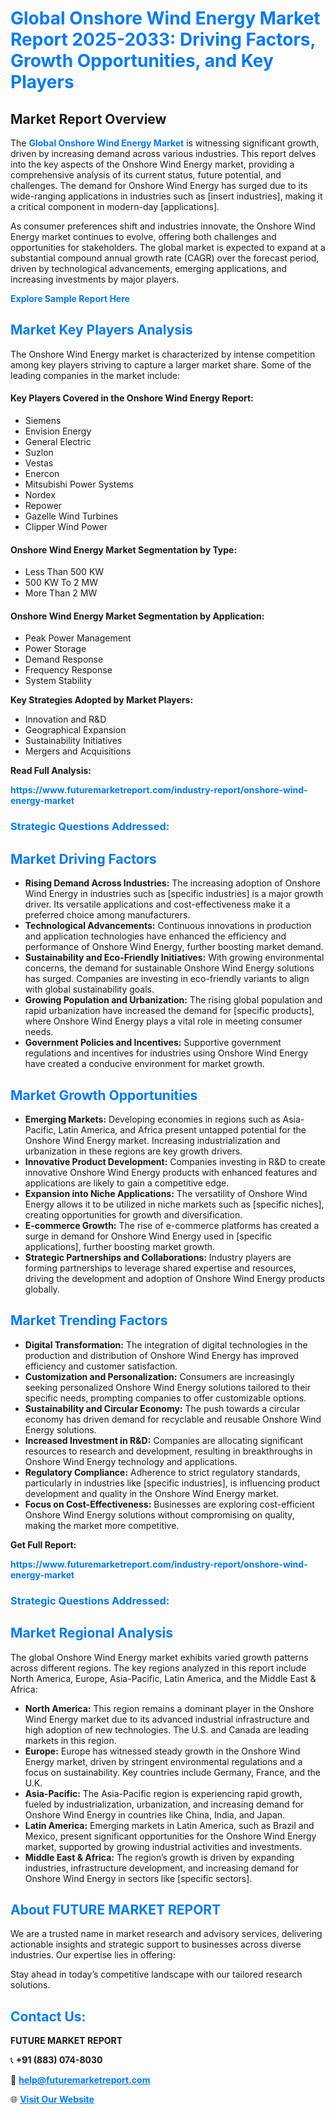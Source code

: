 <h1 style="color: #007BFF;">Global Onshore Wind Energy Market Report 2025-2033: Driving Factors, Growth Opportunities, and Key Players</h1>

<section id="overview">
<h2>Market Report Overview</h2>
<p>The <a href="https://www.futuremarketreport.com/industry-report/onshore-wind-energy-market" style="color: #007BFF; text-decoration: none;"><strong>Global Onshore Wind Energy Market</strong></a> is witnessing significant growth, driven by increasing demand across various industries. This report delves into the key aspects of the Onshore Wind Energy market, providing a comprehensive analysis of its current status, future potential, and challenges. The demand for Onshore Wind Energy has surged due to its wide-ranging applications in industries such as [insert industries], making it a critical component in modern-day [applications].</p>
<p>As consumer preferences shift and industries innovate, the Onshore Wind Energy market continues to evolve, offering both challenges and opportunities for stakeholders. The global market is expected to expand at a substantial compound annual growth rate (CAGR) over the forecast period, driven by technological advancements, emerging applications, and increasing investments by major players.</p>
</section>

<section id="overview">
<p><a href="https://www.futuremarketreport.com/request-sample/reportId=63745" style="color: #007BFF; text-decoration: none;"><strong>Explore Sample Report Here</strong></a></p>
</section>

<section id="key-players">
<h2 style="color: #007BFF;">Market Key Players Analysis</h2>
<p>The Onshore Wind Energy market is characterized by intense competition among key players striving to capture a larger market share. Some of the leading companies in the market include:</p>
<h4>Key Players Covered in the Onshore Wind Energy Report:</h4>
<ul><li>Siemens</li><li>Envision Energy</li><li>General Electric</li><li>Suzlon</li><li>Vestas</li><li>Enercon</li><li>Mitsubishi Power Systems</li><li>Nordex</li><li>Repower</li><li>Gazelle Wind Turbines</li><li>Clipper Wind Power</li></ul>
<h4>Onshore Wind Energy Market Segmentation by Type:</h4>
<ul><li>Less Than 500 KW</li><li>500 KW To 2 MW</li><li>More Than 2 MW</li></ul>

<h4>Onshore Wind Energy Market Segmentation by Application:</h4>
<ul><li>Peak Power Management</li><li>Power Storage</li><li>Demand Response</li><li>Frequency Response</li><li>System Stability</li></ul>
<p><strong>Key Strategies Adopted by Market Players:</strong></p>
<ul>
<li>Innovation and R&D</li>
<li>Geographical Expansion</li>
<li>Sustainability Initiatives</li>
<li>Mergers and Acquisitions</li>
</ul>
</section>

<section>
<p><strong>Read Full Analysis: </strong></p><a href="https://www.futuremarketreport.com/industry-report/onshore-wind-energy-market" style="color: #007BFF; text-decoration: none;"><strong>https://www.futuremarketreport.com/industry-report/onshore-wind-energy-market</strong></a>
<h3 style="color: #007BFF;">Strategic Questions Addressed:</h3>
</section>

<section id="driving-factors">
<h2 style="color: #007BFF;">Market Driving Factors</h2>
<ul>
<li><strong>Rising Demand Across Industries:</strong> The increasing adoption of Onshore Wind Energy in industries such as [specific industries] is a major growth driver. Its versatile applications and cost-effectiveness make it a preferred choice among manufacturers.</li>
<li><strong>Technological Advancements:</strong> Continuous innovations in production and application technologies have enhanced the efficiency and performance of Onshore Wind Energy, further boosting market demand.</li>
<li><strong>Sustainability and Eco-Friendly Initiatives:</strong> With growing environmental concerns, the demand for sustainable Onshore Wind Energy solutions has surged. Companies are investing in eco-friendly variants to align with global sustainability goals.</li>
<li><strong>Growing Population and Urbanization:</strong> The rising global population and rapid urbanization have increased the demand for [specific products], where Onshore Wind Energy plays a vital role in meeting consumer needs.</li>
<li><strong>Government Policies and Incentives:</strong> Supportive government regulations and incentives for industries using Onshore Wind Energy have created a conducive environment for market growth.</li>
</ul>
</section>

<section id="growth-opportunities">
<h2 style="color: #007BFF;">Market Growth Opportunities</h2>
<ul>
<li><strong>Emerging Markets:</strong> Developing economies in regions such as Asia-Pacific, Latin America, and Africa present untapped potential for the Onshore Wind Energy market. Increasing industrialization and urbanization in these regions are key growth drivers.</li>
<li><strong>Innovative Product Development:</strong> Companies investing in R&D to create innovative Onshore Wind Energy products with enhanced features and applications are likely to gain a competitive edge.</li>
<li><strong>Expansion into Niche Applications:</strong> The versatility of Onshore Wind Energy allows it to be utilized in niche markets such as [specific niches], creating opportunities for growth and diversification.</li>
<li><strong>E-commerce Growth:</strong> The rise of e-commerce platforms has created a surge in demand for Onshore Wind Energy used in [specific applications], further boosting market growth.</li>
<li><strong>Strategic Partnerships and Collaborations:</strong> Industry players are forming partnerships to leverage shared expertise and resources, driving the development and adoption of Onshore Wind Energy products globally.</li>
</ul>
</section>

<section id="trending-factors">
<h2 style="color: #007BFF;">Market Trending Factors</h2>
<ul>
<li><strong>Digital Transformation:</strong> The integration of digital technologies in the production and distribution of Onshore Wind Energy has improved efficiency and customer satisfaction.</li>
<li><strong>Customization and Personalization:</strong> Consumers are increasingly seeking personalized Onshore Wind Energy solutions tailored to their specific needs, prompting companies to offer customizable options.</li>
<li><strong>Sustainability and Circular Economy:</strong> The push towards a circular economy has driven demand for recyclable and reusable Onshore Wind Energy solutions.</li>
<li><strong>Increased Investment in R&D:</strong> Companies are allocating significant resources to research and development, resulting in breakthroughs in Onshore Wind Energy technology and applications.</li>
<li><strong>Regulatory Compliance:</strong> Adherence to strict regulatory standards, particularly in industries like [specific industries], is influencing product development and quality in the Onshore Wind Energy market.</li>
<li><strong>Focus on Cost-Effectiveness:</strong> Businesses are exploring cost-efficient Onshore Wind Energy solutions without compromising on quality, making the market more competitive.</li>
</ul>
</section>

<section>
<p><strong>Get Full Report: </strong></p><a href="https://www.futuremarketreport.com/industry-report/onshore-wind-energy-market" style="color: #007BFF; text-decoration: none;"><strong>https://www.futuremarketreport.com/industry-report/onshore-wind-energy-market</strong></a>
<h3 style="color: #007BFF;">Strategic Questions Addressed:</h3>
</section>


<section id="regional-analysis">
<h2 style="color: #007BFF;">Market Regional Analysis</h2>
<p>The global Onshore Wind Energy market exhibits varied growth patterns across different regions. The key regions analyzed in this report include North America, Europe, Asia-Pacific, Latin America, and the Middle East & Africa:</p>
<ul>
<li><strong>North America:</strong> This region remains a dominant player in the Onshore Wind Energy market due to its advanced industrial infrastructure and high adoption of new technologies. The U.S. and Canada are leading markets in this region.</li>
<li><strong>Europe:</strong> Europe has witnessed steady growth in the Onshore Wind Energy market, driven by stringent environmental regulations and a focus on sustainability. Key countries include Germany, France, and the U.K.</li>
<li><strong>Asia-Pacific:</strong> The Asia-Pacific region is experiencing rapid growth, fueled by industrialization, urbanization, and increasing demand for Onshore Wind Energy in countries like China, India, and Japan.</li>
<li><strong>Latin America:</strong> Emerging markets in Latin America, such as Brazil and Mexico, present significant opportunities for the Onshore Wind Energy market, supported by growing industrial activities and investments.</li>
<li><strong>Middle East & Africa:</strong> The region’s growth is driven by expanding industries, infrastructure development, and increasing demand for Onshore Wind Energy in sectors like [specific sectors].</li>
</ul>
</section>

<footer>
<h2 style="color: #007BFF;">About FUTURE MARKET REPORT</h2>
<p>We are a trusted name in market research and advisory services, delivering actionable insights and strategic support to businesses across diverse industries. Our expertise lies in offering:</p>

<p>Stay ahead in today’s competitive landscape with our tailored research solutions.</p>

<h2 style="color: #007BFF;">Contact Us:</h2>
<p><strong>FUTURE MARKET REPORT</strong></p>
<p>📞 <strong>+91 (883) 074-8030</strong></p>
<p>📧 <strong><a href="mailto:help@futuremarketreport.com" style="color: #007BFF;">help@futuremarketreport.com</a></strong></p>
<p>🌐 <strong><a href="https://www.futuremarketreport.com/" style="color: #007BFF;">Visit Our Website</a></strong></p>
</footer>